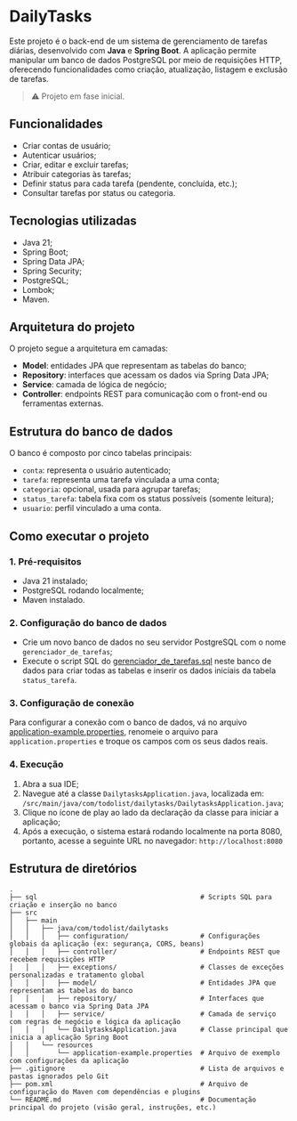 # DailyTasks

Este projeto é o back-end de um sistema de gerenciamento de tarefas diárias, desenvolvido com **Java** e **Spring Boot**. A aplicação permite manipular um banco de dados PostgreSQL por meio de requisições HTTP, oferecendo funcionalidades como criação, atualização, listagem e exclusão de tarefas.

> ⚠️ Projeto em fase inicial.

## Funcionalidades

- Criar contas de usuário;
- Autenticar usuários;
- Criar, editar e excluir tarefas;
- Atribuir categorias às tarefas;
- Definir status para cada tarefa (pendente, concluída, etc.);
- Consultar tarefas por status ou categoria.

## Tecnologias utilizadas

- Java 21;
- Spring Boot;
- Spring Data JPA;
- Spring Security;
- PostgreSQL;
- Lombok;
- Maven.

## Arquitetura do projeto

O projeto segue a arquitetura em camadas:

- **Model**: entidades JPA que representam as tabelas do banco;
- **Repository**: interfaces que acessam os dados via Spring Data JPA;
- **Service**: camada de lógica de negócio;
- **Controller**: endpoints REST para comunicação com o front-end ou ferramentas externas.

## Estrutura do banco de dados

O banco é composto por cinco tabelas principais:

- `conta`: representa o usuário autenticado;
- `tarefa`: representa uma tarefa vinculada a uma conta;
- `categoria`: opcional, usada para agrupar tarefas;
- `status_tarefa`: tabela fixa com os status possíveis (somente leitura);
- `usuario`: perfil vinculado a uma conta.

## Como executar o projeto

### 1. Pré-requisitos

- Java 21 instalado;
- PostgreSQL rodando localmente;
- Maven instalado.

### 2. Configuração do banco de dados

- Crie um novo banco de dados no seu servidor PostgreSQL com o nome `gerenciador_de_tarefas`;
- Execute o script SQL do [gerenciador_de_tarefas.sql](/sql/gerenciador_de_tarefas.sql) neste banco de dados para criar todas as tabelas e inserir os dados iniciais da tabela `status_tarefa`.

### 3. Configuração de conexão

Para configurar a conexão com o banco de dados, vá no arquivo [application-example.properties](/src/main/resources/application-example.properties), renomeie o arquivo para `application.properties` e troque os campos com os seus dados reais.

### 4. Execução

1. Abra a sua IDE;
2. Navegue até a classe `DailytasksApplication.java`, localizada em: `/src/main/java/com/todolist/dailytasks/DailytasksApplication.java`;
3. Clique no ícone de play ao lado da declaração da classe para iniciar a aplicação;
4. Após a execução, o sistema estará rodando localmente na porta 8080, portanto, acesse a seguinte URL no navegador: `http://localhost:8080`

## Estrutura de diretórios
```
.
├── sql                                         # Scripts SQL para criação e inserção no banco
├── src
│   ├── main
│   │   ├── java/com/todolist/dailytasks
│   │   │   ├── configuration/                  # Configurações globais da aplicação (ex: segurança, CORS, beans)
│   │   │   ├── controller/                     # Endpoints REST que recebem requisições HTTP
│   │   │   ├── exceptions/                     # Classes de exceções personalizadas e tratamento global
│   │   │   ├── model/                          # Entidades JPA que representam as tabelas do banco
│   │   │   ├── repository/                     # Interfaces que acessam o banco via Spring Data JPA
│   │   │   ├── service/                        # Camada de serviço com regras de negócio e lógica da aplicação
│   │   │   └── DailytasksApplication.java      # Classe principal que inicia a aplicação Spring Boot
│   │   └── resources
│   │       └── application-example.properties  # Arquivo de exemplo com configurações da aplicação
├── .gitignore                                  # Lista de arquivos e pastas ignorados pelo Git
├── pom.xml                                     # Arquivo de configuração do Maven com dependências e plugins
└── README.md                                   # Documentação principal do projeto (visão geral, instruções, etc.)
```